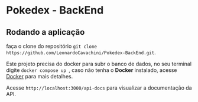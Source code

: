 # Pokedex - BackEnd

## Rodando a aplicação

faça o clone do repositório `git clone https://github.com/LeonardoCavachini/Pokedex-BackEnd.git`.

Este projeto precisa do docker para subr o banco de dados, no seu terminal digite `docker compose up `,
caso não tenha o **Docker** instalado, acesse [Docker](https://www.docker.com/) para mais detalhes.

Acesse `http://localhost:3000/api-docs` para visualizar a documentação da API.